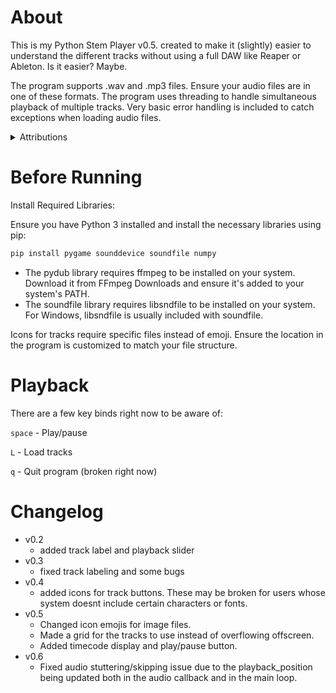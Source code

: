 # About
This is my Python Stem Player v0.5. created to make it (slightly) easier to understand the different tracks without using a full DAW like Reaper or Ableton. Is it easier? Maybe. 

The program supports .wav and .mp3 files. Ensure your audio files are in one of these formats.
The program uses threading to handle simultaneous playback of multiple tracks.
Very basic error handling is included to catch exceptions when loading audio files.
<details>
<summary>Attributions</summary>
<ul>
<li><a href="https://www.flaticon.com/free-icons/drum" title="drum icons">Drum icons created by Smashicons - Flaticon</a></li>
<li><a href="https://www.flaticon.com/free-icons/headstock" title="headstock icons">Headstock icons created by Smashicons - Flaticon</a></li>
<li><a href="https://www.flaticon.com/free-icons/mixer" title="mixer icons">Mixer icons created by Vitaly Gorbachev - Flaticon</a></li>
<li><a href="https://www.flaticon.com/free-icons/microphone" title="microphone icons">Microphone icons created by sonnycandra - Flaticon</a></li>
<li><a href="https://www.flaticon.com/free-icons/electric-guitar" title="electric guitar icons">Electric guitar icons created by Yellow Frog Factory - Flaticon</a></li>
<li><a href="https://www.flaticon.com/free-icons/mixing-table" title="mixing table icons">Mixer icons created by Freepik - Flaticon</a></li>
<li><a href="https://www.flaticon.com/free-icons/music" title="music icons">Music icons created by Freepik - Flaticon</a></li>
<li><a href="https://www.flaticon.com/free-icons/radio" title="radio icons">Radio icons created by Freepik - Flaticon</a></li>
<li><a href="https://www.flaticon.com/free-icons/piano" title="piano icons">Piano icons created by Freepik - Flaticon</a></li>
</ul>
</details>

# Before Running
Install Required Libraries:

Ensure you have Python 3 installed and install the necessary libraries using pip:
```bash
pip install pygame sounddevice soundfile numpy
```
* The pydub library requires ffmpeg to be installed on your system. Download it from FFmpeg Downloads and ensure it's added to your system's PATH.
* The soundfile library requires libsndfile to be installed on your system. For Windows, libsndfile is usually included with soundfile.

Icons for tracks require specific files instead of emoji. Ensure the location in the program is customized to match your file structure. 


# Playback
There are a few key binds right now to be aware of:

`space` - Play/pause

`L` - Load tracks

`q` - Quit program (broken right now)

# Changelog

- v0.2
    - added track label and playback slider
- v0.3
    - fixed track labeling and some bugs
- v0.4
    - added icons for track buttons. These may be broken for users whose system doesnt include certain characters or fonts. 
- v0.5
    - Changed icon emojis for image files. 
    - Made a grid for the tracks to use instead of overflowing offscreen. 
    - Added timecode display and play/pause button.
- v0.6
    - Fixed audio stuttering/skipping issue due to the playback_position being updated both in the audio callback and in the main loop.

